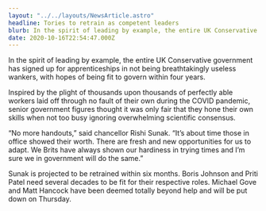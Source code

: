 ```yaml
---
layout: "../../layouts/NewsArticle.astro"
headline: Tories to retrain as competent leaders
blurb: In the spirit of leading by example, the entire UK Conservative government has signed up for apprenticeships in not being breathtakingly useless wankers, with hopes of being fit to govern within four years.
date: 2020-10-16T22:54:47.000Z
---
```


In the spirit of leading by example, the entire UK Conservative government has signed up for apprenticeships in not being breathtakingly useless wankers, with hopes of being fit to govern within four years.

Inspired by the plight of thousands upon thousands of perfectly able workers laid off through no fault of their own during the COVID pandemic, senior government figures thought it was only fair that they hone their own skills when not too busy ignoring overwhelming scientific consensus.

“No more handouts,” said chancellor Rishi Sunak. “It’s about time those in office showed their worth. There are fresh and new opportunities for us to adapt. We Brits have always shown our hardiness in trying times and I’m sure we in government will do the same.”

Sunak is projected to be retrained within six months. Boris Johnson and Priti Patel need several decades to be fit for their respective roles. Michael Gove and Matt Hancock have been deemed totally beyond help and will be put down on Thursday.
